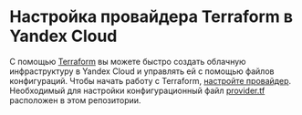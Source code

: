 # Настройка провайдера Terraform в Yandex Cloud

С помощью [Terraform](https://www.terraform.io) вы можете быстро создать облачную инфраструктуру в Yandex Cloud и управлять ей с помощью файлов конфигураций. Чтобы начать работу с Terraform, [настройте провайдер](https://yandex.cloud/ru/docs/tutorials/infrastructure-management/terraform-quickstart#configure-provider). Необходимый для настройки конфигурационный файл [provider.tf](provider.tf) расположен в этом репозитории.
